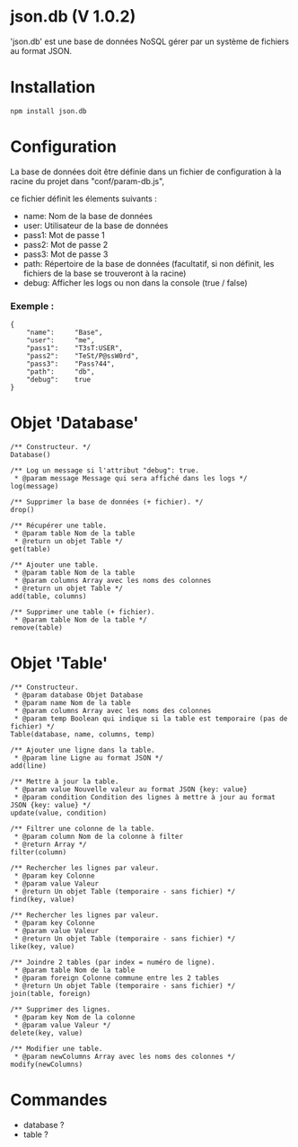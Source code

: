 json.db (V 1.0.2)
=================

'json.db' est une base de données NoSQL gérer par un système de fichiers au format JSON.

# Installation

	npm install json.db

# Configuration

La base de données doit être définie dans un fichier de configuration à la racine du projet dans "conf/param-db.js",

ce fichier définit les élements suivants :

* name: Nom de la base de données
* user: Utilisateur de la base de données
* pass1: Mot de passe 1
* pass2: Mot de passe 2
* pass3: Mot de passe 3
* path: Répertoire de la base de données (facultatif, si non définit, les fichiers de la base se trouveront à la racine)
* debug: Afficher les logs ou non dans la console (true / false)

### Exemple :

	{
		"name":		"Base",
		"user":		"me",
		"pass1":	"T3sT:USER",
		"pass2":	"TeSt/P@ssW0rd",
		"pass3":	"Pass?44",
		"path":		"db",
		"debug":	true
	}

# Objet 'Database'

	/** Constructeur. */
	Database()
	
	/** Log un message si l'attribut "debug": true.
	 * @param message Message qui sera affiché dans les logs */
	log(message)
	
	/** Supprimer la base de données (+ fichier). */
	drop()
	
	/** Récupérer une table.
	 * @param table Nom de la table
	 * @return un objet Table */
	get(table)
	
	/** Ajouter une table.
	 * @param table Nom de la table
	 * @param columns Array avec les noms des colonnes
	 * @return un objet Table */
	add(table, columns)
	
	/** Supprimer une table (+ fichier).
	 * @param table Nom de la table */
	remove(table)
	
# Objet 'Table'

	/** Constructeur.
	 * @param database Objet Database
	 * @param name Nom de la table
	 * @param columns Array avec les noms des colonnes
	 * @param temp Boolean qui indique si la table est temporaire (pas de fichier) */
	Table(database, name, columns, temp)
		
	/** Ajouter une ligne dans la table.
	 * @param line Ligne au format JSON */
	add(line)
	
	/** Mettre à jour la table.
	 * @param value Nouvelle valeur au format JSON {key: value}
	 * @param condition Condition des lignes à mettre à jour au format JSON {key: value} */
	update(value, condition)
	
	/** Filtrer une colonne de la table.
	 * @param column Nom de la colonne à filter
	 * @return Array */
	filter(column)
	
	/** Rechercher les lignes par valeur.
	 * @param key Colonne
	 * @param value Valeur
	 * @return Un objet Table (temporaire - sans fichier) */
	find(key, value)
	
	/** Rechercher les lignes par valeur.
	 * @param key Colonne
	 * @param value Valeur
	 * @return Un objet Table (temporaire - sans fichier) */
	like(key, value)
	
	/** Joindre 2 tables (par index = numéro de ligne).
	 * @param table Nom de la table
	 * @param foreign Colonne commune entre les 2 tables
	 * @return Un objet Table (temporaire - sans fichier) */
	join(table, foreign)
	
	/** Supprimer des lignes.
	 * @param key Nom de la colonne
	 * @param value Valeur */
	delete(key, value)
	
	/** Modifier une table.
	 * @param newColumns Array avec les noms des colonnes */
	modify(newColumns)
	
# Commandes

* database ?
* table ?
